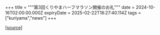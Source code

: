 +++
title = """第3回くりやまハーフマラソン開催のお礼"""
date = 2024-10-16T02:00:00.000Z
expiryDate = 2025-02-22T18:27:40.114Z
tags = ["kuriyama","news"]
+++


[[source]](https://www.town.kuriyama.hokkaido.jp/site/kuriyama-harf/29147.html)
